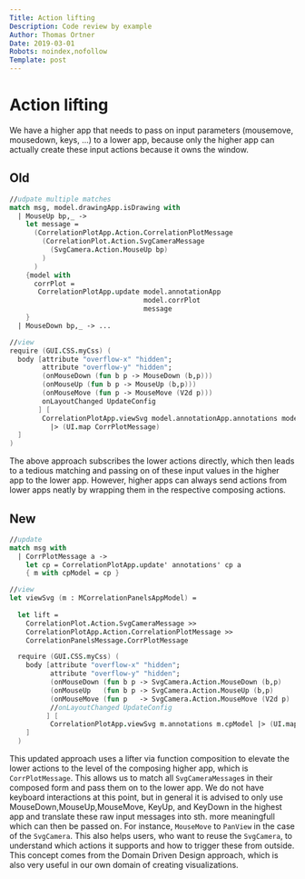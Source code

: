 ```yaml
---
Title: Action lifting
Description: Code review by example
Author: Thomas Ortner
Date: 2019-03-01
Robots: noindex,nofollow
Template: post
---
```

# Action lifting

We have a higher app that needs to pass on input parameters (mousemove, mousedown, keys, ...) to a lower app, because only the higher app can actually create these input actions because it owns the window.

## Old

```fsharp
//udpate multiple matches
match msg, model.drawingApp.isDrawing with
  | MouseUp bp,_ ->
    let message =
      (CorrelationPlotApp.Action.CorrelationPlotMessage
        (CorrelationPlot.Action.SvgCameraMessage 
          (SvgCamera.Action.MouseUp bp)
        )
      )
    {model with 
      corrPlot =
       CorrelationPlotApp.update model.annotationApp 
                                 model.corrPlot 
                                 message
    }
  | MouseDown bp,_ -> ...

//view
require (GUI.CSS.myCss) (
  body [attribute "overflow-x" "hidden";
        attribute "overflow-y" "hidden"; 
        (onMouseDown (fun b p -> MouseDown (b,p)))
        (onMouseUp (fun b p -> MouseUp (b,p)))
        (onMouseMove (fun p -> MouseMove (V2d p)))
        onLayoutChanged UpdateConfig
       ] [
        CorrelationPlotApp.viewSvg model.annotationApp.annotations model.corrPlot
          |> (UI.map CorrPlotMessage)
  ]
)
```

The above approach subscribes the lower actions directly, which then leads to a tedious matching and passing on of these input values in the higher app to the lower app. However, higher apps can always send actions from lower apps neatly by wrapping them in the respective composing actions.

## New

```fsharp
//update
match msg with
  | CorrPlotMessage a -> 
    let cp = CorrelationPlotApp.update' annotations' cp a
    { m with cpModel = cp }

//view
let viewSvg (m : MCorrelationPanelsAppModel) =
  
  let lift =
    CorrelationPlot.Action.SvgCameraMessage >> 
    CorrelationPlotApp.Action.CorrelationPlotMessage >> 
    CorrelationPanelsMessage.CorrPlotMessage

  require (GUI.CSS.myCss) (
    body [attribute "overflow-x" "hidden";
          attribute "overflow-y" "hidden"; 
          (onMouseDown (fun b p -> SvgCamera.Action.MouseDown (b,p)   |> lift))
          (onMouseUp   (fun b p -> SvgCamera.Action.MouseUp (b,p)     |> lift))
          (onMouseMove (fun p   -> SvgCamera.Action.MouseMove (V2d p) |> lift))
          //onLayoutChanged UpdateConfig
         ] [
          CorrelationPlotApp.viewSvg m.annotations m.cpModel |> (UI.map CorrPlotMessage)
    ]
  )
```

This updated approach uses a lifter via function composition to elevate the lower actions to the level of the composing higher app, which is `CorrPlotMessage`. This allows us to match all `SvgCameraMessage`s in their composed form and pass them on to the lower app. We do not have keyboard interactions at this point, but in general it is advised to only use MouseDown,MouseUp,MouseMove, KeyUp, and KeyDown in the highest app and translate these raw input messages into sth. more meaningfull which can then be passed on. For instance, `MouseMove` to `PanView` in the case of the `SvgCamera`. This also helps users, who want to reuse the `SvgCamera`, to understand which actions it supports and how to trigger these from outside. This concept comes from the Domain Driven Design approach, which is also very useful in our own domain of creating visualizations.